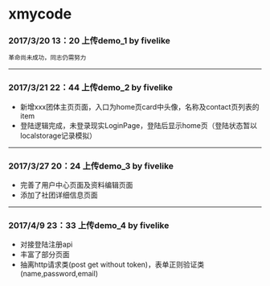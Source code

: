 # xmycode
### 2017/3/20 13：20 上传demo_1 by fivelike
```bash
革命尚未成功，同志仍需努力
```
---
### 2017/3/21 22：44 上传demo_2 by fivelike
* 新增xxx团体主页页面，入口为home页card中头像，名称及contact页列表的item
* 登陆逻辑完成，未登录现实LoginPage，登陆后显示home页（登陆状态暂以localstorage记录模拟）
---
### 2017/3/27 20：24 上传demo_3 by fivelike
* 完善了用户中心页面及资料编辑页面
* 添加了社团详细信息页面
---
### 2017/4/9 23：33 上传demo_4 by fivelike
* 对接登陆注册api
* 丰富了部分页面
* 抽离http请求类(post get without token)，表单正则验证类(name,password,email)